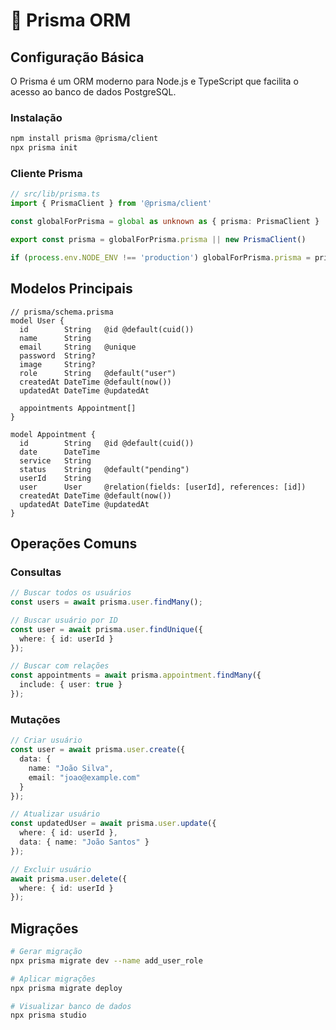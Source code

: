 # 🔄 Prisma ORM

## Configuração Básica

O Prisma é um ORM moderno para Node.js e TypeScript que facilita o acesso ao banco de dados PostgreSQL.

### Instalação

```bash
npm install prisma @prisma/client
npx prisma init
```

### Cliente Prisma

```typescript
// src/lib/prisma.ts
import { PrismaClient } from '@prisma/client'

const globalForPrisma = global as unknown as { prisma: PrismaClient }

export const prisma = globalForPrisma.prisma || new PrismaClient()

if (process.env.NODE_ENV !== 'production') globalForPrisma.prisma = prisma
```

## Modelos Principais

```prisma
// prisma/schema.prisma
model User {
  id        String   @id @default(cuid())
  name      String
  email     String   @unique
  password  String?
  image     String?
  role      String   @default("user")
  createdAt DateTime @default(now())
  updatedAt DateTime @updatedAt
  
  appointments Appointment[]
}

model Appointment {
  id        String   @id @default(cuid())
  date      DateTime
  service   String
  status    String   @default("pending")
  userId    String
  user      User     @relation(fields: [userId], references: [id])
  createdAt DateTime @default(now())
  updatedAt DateTime @updatedAt
}
```

## Operações Comuns

### Consultas

```typescript
// Buscar todos os usuários
const users = await prisma.user.findMany();

// Buscar usuário por ID
const user = await prisma.user.findUnique({
  where: { id: userId }
});

// Buscar com relações
const appointments = await prisma.appointment.findMany({
  include: { user: true }
});
```

### Mutações

```typescript
// Criar usuário
const user = await prisma.user.create({
  data: {
    name: "João Silva",
    email: "joao@example.com"
  }
});

// Atualizar usuário
const updatedUser = await prisma.user.update({
  where: { id: userId },
  data: { name: "João Santos" }
});

// Excluir usuário
await prisma.user.delete({
  where: { id: userId }
});
```

## Migrações

```bash
# Gerar migração
npx prisma migrate dev --name add_user_role

# Aplicar migrações
npx prisma migrate deploy

# Visualizar banco de dados
npx prisma studio
```